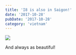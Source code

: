 ```yaml
---
title: 'I8 is also in Saigon!'
date: '2017-10-28'
pubDate: '2017-10-28'
category: 'vietnam'
---
```


![](https://malparty.cluster010.ovh.net/wp-content/uploads/2017/11/20171104_133315458225658.jpg)

And always as beautiful!
